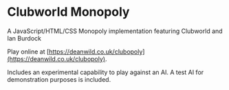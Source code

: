 # Clubworld Monopoly

A JavaScript/HTML/CSS Monopoly implementation featuring Clubworld and Ian Burdock

Play online at [https://deanwild.co.uk/clubopoly](https://deanwild.co.uk/clubopoly).

Includes an experimental capability to play against an AI. A test AI for demonstration purposes is included.
